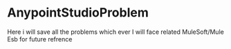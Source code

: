 # AnypointStudioProblem


Here i will save all the problems which ever I will face related MuleSoft/Mule Esb for future refrence
